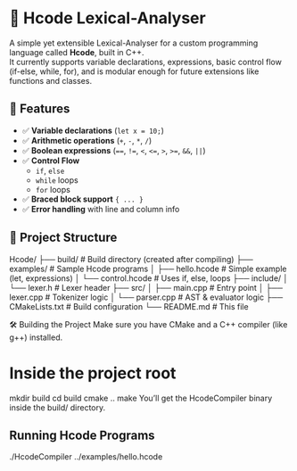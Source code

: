 # 🧠 Hcode Lexical-Analyser

A simple yet extensible Lexical-Analyser for a custom programming language called **Hcode**, built in C++.  
It currently supports variable declarations, expressions, basic control flow (if-else, while, for), and is modular enough for future extensions like functions and classes.

## 🚀 Features
- ✅ **Variable declarations** (`let x = 10;`)
- ✅ **Arithmetic operations** (`+`, `-`, `*`, `/`)
- ✅ **Boolean expressions** (`==`, `!=`, `<`, `<=`, `>`, `>=`, `&&`, `||`)
- ✅ **Control Flow**
  - `if`, `else`
  - `while` loops
  - `for` loops
- ✅ **Braced block support** `{ ... }`
- ✅ **Error handling** with line and column info

## 📁 Project Structure
Hcode/
├── build/                # Build directory (created after compiling)
├── examples/             # Sample Hcode programs
│   ├── hello.hcode       # Simple example (let, expressions)
│   └── control.hcode     # Uses if, else, loops
├── include/
│   └── lexer.h           # Lexer header
├── src/
│   ├── main.cpp          # Entry point
│   ├── lexer.cpp         # Tokenizer logic
│   └── parser.cpp        # AST & evaluator logic
├── CMakeLists.txt        # Build configuration
└── README.md             # This file

🛠️ Building the Project
Make sure you have CMake and a C++ compiler (like g++) installed.

# Inside the project root
mkdir build
cd build
cmake ..
make
You’ll get the HcodeCompiler binary inside the build/ directory.

## Running Hcode Programs
./HcodeCompiler ../examples/hello.hcode
